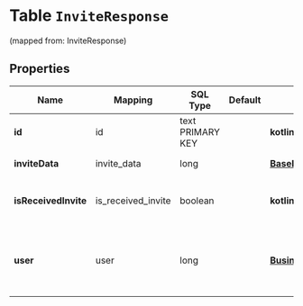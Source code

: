 
# Table `InviteResponse`
(mapped from: InviteResponse)

## Properties
Name | Mapping | SQL Type | Default | Type | Description | Notes
---- | ------- | -------- | ------- | ---- | ----------- | -----
**id** | id | text PRIMARY KEY |  | **kotlin.String** | Unique identifier of the invite/request. |  [optional]
**inviteData** | invite_data | long |  | [**BaseInviteDataResponseInviteData**](BaseInviteDataResponseInviteData.md) |  |  [optional] [foreignkey]
**isReceivedInvite** | is_received_invite | boolean |  | **kotlin.Boolean** | Indicates whether the invite/request was received. |  [optional]
**user** | user | long |  | [**BusinessAccessUserSummary**](BusinessAccessUserSummary.md) | Metadata for the member/partner that was sent the invite/request. |  [optional] [foreignkey]






